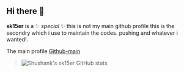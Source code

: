 ## Hi there 👋

**sk15er** is a ✨ _special_ ✨ this is not my main github profile this is the secondry which i use to maintain the codes. pushing and whatever i wanted!.


The main profile [Github-main](https://github.com/Sk16er)
> ![Shushank's sk15er GitHub stats](https://github-readme-stats.vercel.app/api?username=Sk15er&show_icons=true&theme=dark)
